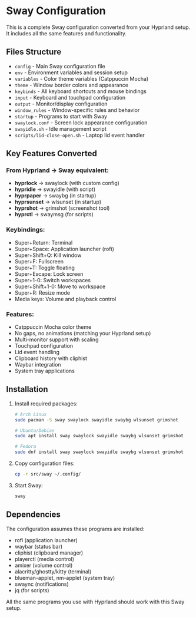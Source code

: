 # Sway Configuration

This is a complete Sway configuration converted from your Hyprland setup. It includes all the same features and functionality.

## Files Structure

- `config` - Main Sway configuration file
- `env` - Environment variables and session setup
- `variables` - Color theme variables (Catppuccin Mocha)
- `theme` - Window border colors and appearance
- `keybinds` - All keyboard shortcuts and mouse bindings
- `input` - Keyboard and touchpad configuration
- `output` - Monitor/display configuration
- `window_rules` - Window-specific rules and behavior
- `startup` - Programs to start with Sway
- `swaylock.conf` - Screen lock appearance configuration
- `swayidle.sh` - Idle management script
- `scripts/lid-close-open.sh` - Laptop lid event handler

## Key Features Converted

### From Hyprland → Sway equivalent:
- **hyprlock** → swaylock (with custom config)
- **hypridle** → swayidle (with script)
- **hyprpaper** → swaybg (in startup)
- **hyprsunset** → wlsunset (in startup)
- **hyprshot** → grimshot (screenshot tool)
- **hyprctl** → swaymsg (for scripts)

### Keybindings:
- Super+Return: Terminal
- Super+Space: Application launcher (rofi)
- Super+Shift+Q: Kill window
- Super+F: Fullscreen
- Super+T: Toggle floating
- Super+Escape: Lock screen
- Super+1-0: Switch workspaces
- Super+Shift+1-0: Move to workspace
- Super+R: Resize mode
- Media keys: Volume and playback control

### Features:
- Catppuccin Mocha color theme
- No gaps, no animations (matching your Hyprland setup)
- Multi-monitor support with scaling
- Touchpad configuration
- Lid event handling
- Clipboard history with cliphist
- Waybar integration
- System tray applications

## Installation

1. Install required packages:
   ```bash
   # Arch Linux
   sudo pacman -S sway swaylock swayidle swaybg wlsunset grimshot

   # Ubuntu/Debian  
   sudo apt install sway swaylock swayidle swaybg wlsunset grimshot

   # Fedora
   sudo dnf install sway swaylock swayidle swaybg wlsunset grimshot
   ```

2. Copy configuration files:
   ```bash
   cp -r src/sway ~/.config/
   ```

3. Start Sway:
   ```bash
   sway
   ```

## Dependencies

The configuration assumes these programs are installed:
- rofi (application launcher)
- waybar (status bar)
- cliphist (clipboard manager)
- playerctl (media control)
- amixer (volume control)
- alacritty/ghostty/kitty (terminal)
- blueman-applet, nm-applet (system tray)
- swaync (notifications)
- jq (for scripts)

All the same programs you use with Hyprland should work with this Sway setup.